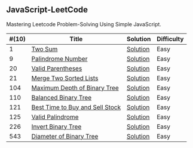 JavaScript-LeetCode
---
Mastering Leetcode Problem-Solving Using Simple JavaScript.

| #(10) | Title | Solution | Difficulty  |
| ---| ----- | -------- | ---------- | 
| 1 | [Two Sum](https://leetcode.com/problems/two-sum) | [Solution](/pages/solutions/two-sum.mdx) | Easy |
| 9 | [Palindrome Number](https://leetcode.com/problems/palindrome-number) | [Solution](/pages/solutions/palindrome-number.mdx) | Easy |
| 20 | [Valid Parentheses](https://leetcode.com/problems/valid-parentheses) | [Solution](/pages/solutions/valid-parentheses.mdx) | Easy |
| 21 | [Merge Two Sorted Lists](https://leetcode.com/problems/merge-two-sorted-lists) | [Solution](/pages/solutions/merge-two-sorted-lists.mdx) | Easy |
| 104 | [Maximum Depth of Binary Tree](https://leetcode.com/problems/maximum-depth-of-binary-tree) | [Solution](/pages/solutions/maximum-depth-of-binary-tree.mdx) | Easy |
| 110 | [Balanced Binary Tree](https://leetcode.com/problems/balanced-binary-tree) | [Solution](/pages/solutions/balanced-binary-tree.mdx) | Easy |
| 121 | [Best Time to Buy and Sell Stock](https://leetcode.com/problems/best-time-to-buy-and-sell-stock) | [Solution](/pages/solutions/best-time-to-buy-and-sell-stock.mdx) | Easy |
| 125 | [Valid Palindrome](https://leetcode.com/problems/valid-palindrome) | [Solution](/pages/solutions/valid-palindrome.mdx) | Easy |
| 226 | [Invert Binary Tree](https://leetcode.com/problems/invert-binary-tree) | [Solution](/pages/solutions/invert-binary-tree.mdx) | Easy |
| 543 | [Diameter of Binary Tree](https://leetcode.com/problems/diameter-of-binary-tree) | [Solution](/pages/solutions/diameter-of-binary-tree.mdx) | Easy |

